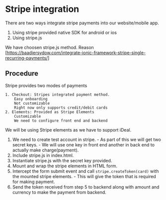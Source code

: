 # Stripe integration

There are two ways integrate stripe payments into our website/mobile app.

 1. Using stripe provided native SDK for android or ios
 2. Using stripe.js

 We have choosen stripe.js method. 
 Reason [https://baadiersydow.com/integrate-ionic-framework-stripe-single-recurring-payments/]


## Procedure

Stripe provides two modes of payments  

    1. Checkout: Stripes integrated payment method.
        Easy onboarding
        Not customizable
        Right now only supports credit/debit cards  
    2. Elements: Provided as Stripe Elements
        Customizable
        We need to configure front end and backend

We will be using Stripe elements as we have to support iDeal.

  1. We need to create test account in stripe.
    - As part of this we will get two secret keys.
    - We will use one key in front end another in back end to actually make charge(payment).
  2. Include stripe.js in index.html.
  3. Instantiate stripe.js with the secret key provided.
  4. Mount and wrap the stripe elements in HTML form.
  5. Intercept the form submit event and call `stripe.createToken(card)` with the mounted stripe elements.
    - This will give the token that is required for making payment.
  6. Send the token received from step 5 to backend along with amount and currency to make the payment from backend.
  
